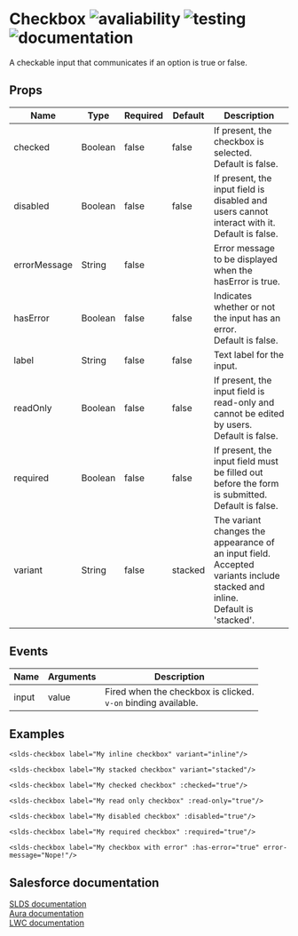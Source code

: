 # Checkbox ![avaliability](https://img.shields.io/badge/avaliability-available-green.svg)  ![testing](https://img.shields.io/badge/testing-tested-green.svg) ![documentation](https://img.shields.io/badge/documentation-documented-green.svg)

A checkable input that communicates if an option is true or false.

## Props

| Name         | Type    | Required | Default | Description |
| ------------ | ------- | -------- | ------- | ----------- |
| checked      | Boolean | false    | false   | If present, the checkbox is selected.<br>Default is false. |
| disabled     | Boolean | false    | false   | If present, the input field is disabled and users cannot interact with it.<br>Default is false. |
| errorMessage | String  | false    |         | Error message to be displayed when the hasError is true. |
| hasError     | Boolean | false    | false   | Indicates whether or not the input has an error.<br>Default is false. |
| label        | String  | false    | false   | Text label for the input. |
| readOnly     | Boolean | false    | false   | If present, the input field is read-only and cannot be edited by users.<br>Default is false. |
| required     | Boolean | false    | false   | If present, the input field must be filled out before the form is submitted.<br>Default is false. |
| variant      | String  | false    | stacked | The variant changes the appearance of an input field.<br>Accepted variants include stacked and inline.<br>Default is 'stacked'. |

## Events

| Name           | Arguments | Description |
| -------------- | --------- | ----------- |
| input          | value     | Fired when the checkbox is clicked.<br>`v-on` binding available. |

## Examples

```vue
<slds-checkbox label="My inline checkbox" variant="inline"/>

<slds-checkbox label="My stacked checkbox" variant="stacked"/>

<slds-checkbox label="My checked checkbox" :checked="true"/>

<slds-checkbox label="My read only checkbox" :read-only="true"/>

<slds-checkbox label="My disabled checkbox" :disabled="true"/>

<slds-checkbox label="My required checkbox" :required="true"/>

<slds-checkbox label="My checkbox with error" :has-error="true" error-message="Nope!"/>
```

## Salesforce documentation
[SLDS documentation](https://www.lightningdesignsystem.com/components/checkbox/)<br>
[Aura documentation](https://developer.salesforce.com/docs/component-library/bundle/lightning:input/example#lightningComponentDemo:exampleInputCheckbox)<br>
[LWC documentation](https://developer.salesforce.com/docs/component-library/bundle/lightning-input/example)<br>
